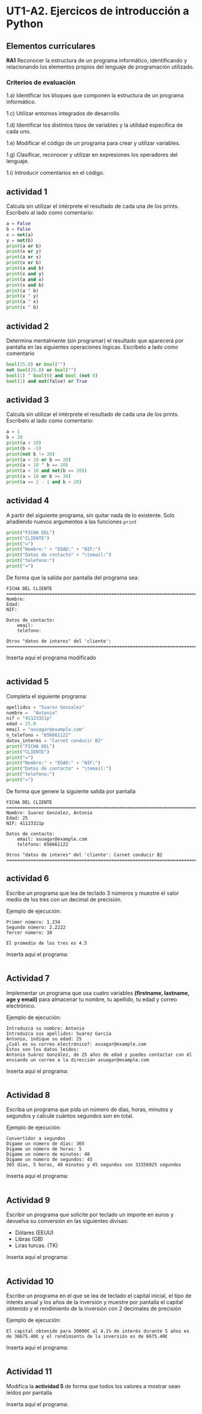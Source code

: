 # UT1-A2. Ejercicos de introducción a Python

## Elementos curriculares
**RA1** Reconocer la estructura de un programa informático, identificando y relacionando los elementos propios del lenguaje de programación utilizado.
### Criterios de evaluación
1.a) Identificar los bloques que componen la estructura de un programa informático.

1.c) Utilizar entornos integrados de desarrollo.

1.d) Identificar los distintos tipos de variables y la utilidad específica de cada uno.

1.e) Modificar el código de un programa para crear y utilizar variables.

1.g) Clasificar, reconocer y utilizar en expresiones los operadores del lenguaje.

1.i) Introducir comentarios en el código.

## actividad 1

Calcula sin utilizar el intérprete el resultado de cada una de los prints. Escríbelo al lado como comentario:

```python
a = False
b = False
x = not(a)
y = not(b)
print(a or b)
print(x or y)
print(a or x)
print(x or b)
print(a and b)
print(x and y)
print(a and x)
print(x and b)
print(a ^ b)
print(x ^ y)
print(a ^ x)
print(x ^ b)

```

## actividad 2

Determina mentalmente (sin programar) el resultado que aparecerá por pantalla en las siguientes operaciones lógicas. Escríbelo a lado como comentario

```python
bool(25.0) or bool("")          
not bool(25.0) or bool("")
bool(1) ^ bool(0) and bool (not 0)
bool(1) and not(false) or True

```

## actividad 3

Calcula sin utilizar el intérprete el resultado de cada una de los prints. Escríbelo al lado como comentario:

```python
a = 1
b = 20
print(a < 10)
print(b > -5)
print(not b != 20)
print(a < 10 or b == 20)
print(a < 10 ^ b == 20)
print(a < 10 and not(b == 20))
print(a = 10 or b >= 20)
print(a == 2 - 1 and b > 20)
```
## actividad 4

A partir del siguiente programa, sin quitar nada de lo existente. Solo añadiendo nuevos argumentos a las funciones `print` 

```python
print("FICHA DEL")
print("CLIENTE")
print("=")
print("Nombre:" + "EDAD:" + "NIF:")
print("Datos de contacto" + "\temail:")
print("telefono:")
print("=")
```
De forma que la salida por pantalla del programa sea:

```
FICHA DEL CLIENTE
========================================================================
Nombre:
Edad:
NIF:  
    
Datos de contacto:
    email: 
    teléfono: 

Otros "datos de interes" del 'cliente':    
========================================================================
```

Inserta aquí el programa modificado

```python
```

## actividad 5

Completa el siguiente programa:

```python
apellidos = "Suarez Gonzalez"
nombre =  "Antonio"
nif = "41123321p"
edad = 25.0
email = "asuagar@example.com"
n_telefono = "656661122"
datos_interes = "Carnet conducir B2"
print("FICHA DEL")
print("CLIENTE")
print("=")
print("Nombre:" + "EDAD:" + "NIF:")
print("Datos de contacto" + "\temail:")
print("telefono:")
print("=")
```

De forma que genere la siguiente salida por pantalla

```
FICHA DEL CLIENTE
========================================================================
Nombre: Suarez Gonzalez, Antonio
Edad: 25
NIF: 41123321p
    
Datos de contacto:
    email: asuagar@example.com
    teléfono: 656661122

Otros "datos de interes" del 'cliente': Carnet conducir B2  
========================================================================
```

## actividad 6

Escribe un programa que lea de teclado 3 números y muestre el valor medio de los tres con un decimal de precisión. 

Ejemplo de ejecución:

```
Primer número: 1.234
Segundo número: 2.2222
Tercer número: 10

El promedio de los tres es 4.5
```



Inserta aquí el programa:

```python

```

## Actividad 7

Implementar un programa que usa cuatro variables **(firstname, lastname, age y email)** para almacenar tu nombre, tu apellido, tu edad y correo electrónico.

Ejemplo de ejecución: 

```
Introduzca su nombre: Antonio
Introduzca sus apellidos: Suárez García
Antonio, indique su edad: 25
¿Cuál es su correo electrónico?: asuagar@example.com
Estos son los datos leídos:
Antonio Suárez González, de 25 años de edad y puedes contactar con él enviando un correo a la dirección asuagar@example.com
```

Inserta aquí el programa:

```python

```

## Actividad 8

Escriba un programa que pida un número de días, horas, minutos y segundos y calcule cuántos segundos son en total.

Ejemplo de ejecución:

```
Convertidor a segundos
Dígame un número de días: 365
Dígame un número de horas: 5
Dígame un número de minutos: 48
Dígame un número de segundos: 45
365 días, 5 horas, 48 minutos y 45 segundos son 31556925 segundos
```

Inserta aquí el programa:

```python

```

## Actividad 9

Escribir un programa que solicite por teclado un importe en euros y devuelva su conversión en las siguientes divisas:

- Dólares (EEUU)
- Libras (GB)
- Liras turcas. (TK)

Inserta aquí el programa:

```python

```

## Actividad 10

Escribe un programa en el que se lea de teclado el capital inicial, el tipo de interés anual y los años de la inversión y muestre por pantalla el capital obtenido y el rendimiento de la inversión con 2 decimales de precisión

Ejemplo de ejecución:

```
El capital obtenido para 30000€ al 4.1% de interés durante 5 años es de 36675.40€ y el rendimiento de la inversión es de 6675.40€
```

Inserta aquí el programa:

```python

```

## Actividad 11

Modifica la **actividad 5** de forma que todos los valores a mostrar sean leídos por pantalla

Inserta aquí el programa:

```python

```
